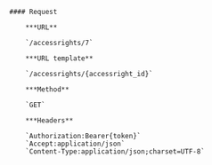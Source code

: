     #### Request

        ***URL**

        `/accessrights/7`

        ***URL template**

        `/accessrights/{accessright_id}`

        ***Method**

        `GET`

        ***Headers**

        `Authorization:Bearer{token}`
        `Accept:application/json`
        `Content-Type:application/json;charset=UTF-8`
